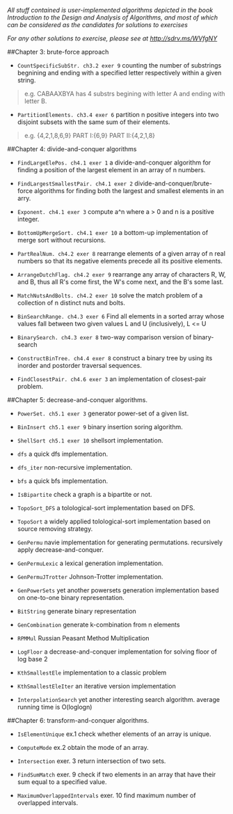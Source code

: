 *All stuff contained is user-implemented algorithms depicted in the book Introduction to the Design and Analysis of Algorithms, and most of which can be considered as the candidates for solutions to exercises*

*For any other solutions to exercise, please see at http://sdrv.ms/WVfgNY*

##Chapter 3: brute-force approach
+ `CountSpecificSubStr. ch3.2 exer 9`
   counting the number of substrings begnining and ending with a specified letter respectively within a given string. 
>e.g. CABAAXBYA has 4 substrs begining with letter A and ending with letter B.
		
+ `PartitionElements. ch3.4 exer 6`
partition n positive integers into two disjoint subsets with the same sum of their elements.
>e.g. {4,2,1,8,6,9} PART I:{6,9} PART II:{4,2,1,8}
		

##Chapter 4: divide-and-conquer algorithms
+ `FindLargeElePos. ch4.1 exer 1`
a divide-and-conquer algorithm for finding a position of the largest element in an array of n numbers.
		
+ `FindLargestSmallestPair. ch4.1 exer 2`
divide-and-conquer/brute-force algorithms for finding both the largest and smallest elements in an arry.
		
+ `Exponent. ch4.1 exer 3`
compute a^n where a > 0 and n is a positive integer.
		
+ `BottomUpMergeSort. ch4.1 exer 10`
a bottom-up implementation of merge sort without recursions.
		
+ `PartRealNum. ch4.2 exer 8`
rearrange elements of a given array of n real numbers so that its negative elements precede all its positive elements.
		
+ `ArrangeDutchFlag. ch4.2 exer 9`
rearrange any array of characters R, W, and B, thus all R's come first, the W's come next, and the B's some last.
		
+ `MatchNutsAndBolts. ch4.2 exer 10`
solve the match problem of a collection of n distinct nuts and bolts.

+ `BinSearchRange. ch4.3 exer 6`
Find all elements in a sorted array whose values fall between two given values L and U (inclusively), L <= U
		
+ `BinarySearch. ch4.3 exer 8`
two-way comparison version of binary-search
		
+ `ConstructBinTree. ch4.4 exer 8`
construct a binary tree by using its inorder and postorder traversal sequences.
		
+ `FindClosestPair. ch4.6 exer 3`
an implementation of closest-pair problem.


##Chapter 5: decrease-and-conquer algorithms.
+ `PowerSet. ch5.1 exer 3` 
generator power-set of a given list.

+ `BinInsert ch5.1 exer 9`
binary insertion soring algorithm.

+ `ShellSort ch5.1 exer 10`
shellsort implementation.

+ `dfs`
a quick dfs implementation.

+ `dfs_iter`
non-recursive implementation.

+ `bfs`
a quick bfs implementation.

+ `IsBipartite`
check a graph is a bipartite or not.

+ `TopoSort_DFS`
a tolological-sort implementation based on DFS.

+ `TopoSort`
a widely applied tolological-sort implementation based on source removing strategy.

+ `GenPermu`
navie implementation for generating permutations. recursively apply decrease-and-conquer.

+ `GenPermuLexic`
a lexical generation implementation.

+ `GenPermuJTrotter`
Johnson-Trotter implementation.

+ `GenPowerSets`
yet another powersets generation implementation based on one-to-one binary representation.

+ `BitString`
generate binary representation

+ `GenCombination`
generate k-combination from n elements

+ `RPMMul`
Russian Peasant Method Multiplication

+ `LogFloor`
a decrease-and-conquer implementation for solving floor of log base 2

+ `KthSmallestEle`
implementation to a classic problem

+ `KthSmallestEleIter`
an iterative version implementation

+ `InterpolationSearch`
yet another interesting search algorithm. average running time is O(loglogn)


##Chapter 6: transform-and-conquer algorithms.
+ `IsElementUnique` ex.1
check whether elements of an array is unique.

+ `ComputeMode` ex.2
obtain the mode of an array.

+ `Intersection` exer. 3
return intersection of two sets.

+ `FindSumMatch` exer. 9
check if two elements in an array that have their sum equal to a specified value.

+ `MaximumOverlappedIntervals` exer. 10
find maximum number of overlapped intervals.